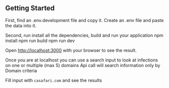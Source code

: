 ## Getting Started

First, find an .env.development file and copy it. Create an .env file and paste the data into it.

Second, run install all the dependencies, build and run your application
npm install
npm run build
npm run dev

Open [http://localhost:3000](http://localhost:3000) with your browser to see the result.

Once you are at localhost you can use a search input to look at infections on one or multiple (max 5) domains
Api call will search information only by Domain criteria

Fill input with `casafari.com` and see the results
